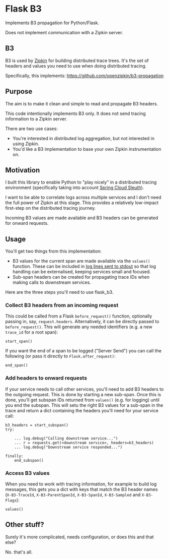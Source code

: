# Flask B3

Implements B3 propagation for Python/Flask.

Does not implement communication with a Zipkin server.

## B3

B3 is used by [Zipkin](http://zipkin.io/) for building distributed trace trees.
It's the set of headers and values you need to use when doing distributed tracing.

Specifically, this implements: https://github.com/openzipkin/b3-propagation

## Purpose

The aim is to make it clean and simple to read and propagate B3 headers.

This code intentionally implements B3 only. 
It does not send tracing information to a Zipkin server.

There are two use cases:

 * You're interested in distributed log aggregation, but not interested in using Zipkin.
 * You'd like a B3 implementation to base your own Zipkin instrumentation on.

## Motivation

I built this library to enable Python to "play nicely" in a distributed tracing environment 
(specifically taking into account [Spring Cloud Sleuth](https://cloud.spring.io/spring-cloud-sleuth/)).

I want to be able to correlate logs across multiple services and
I don't need the full power of Zipkin at this stage.
This provides a relatively low-impact first-step on the distributed tracing journey.

Incoming B3 values are made available and B3 headers can be generated for onward requests.


## Usage

You'll get two things from this implementation:

 * B3 values for the current span are made available via the `values()` function. 
 These can be included in [log lines sent to stdout](https://12factor.net/logs) 
 so that log handling can be externalised, keeping services small and focused.
 * Sub-span headers can be created 
 for propagating trace IDs when making calls to downstream services.

Here are the three steps you'll need to use flask_b3.

### Collect B3 headers from an incoming request

This could be called from a Flask `before_request()` function, 
optionally passing in, say, `request.headers`.
Alternatively, it can be directly passed to `before_request()`. 
This will generate any needed identifiers 
(e.g. a new `trace_id` for a root span):

    start_span()
    
If you want the end of a span to be logged ("Server Send")
you can call the following (or pass it directly to `Flask.after_request)`:
    
    end_span()

### Add headers to onward requests

If your service needs to call other services, 
you'll need to add B3 headers to the outgoing request.
This is done by starting a new sub-span.
Once this is done, you'll get subspan IDs returned from `values()`
(e.g. for logging) until you end the subspan.
This will setu the right B3 values for a sub-span in the trace
and return a dict containing the headers you'll need for your service call:

    b3_headers = start_subspan()
    try:
    
        ... log.debug("Calling downstream service...")
        ... r = requests.get(<downstream service>, headers=b3_headers)
        ... log.debug("Downstream service responded...")
        
    finally:
        end_subspan()
    

### Access B3 values 

When you need to work with tracing information, for example to build log messages, 
this gets you a dict with keys that match the B3 header names 
(`X-B3-TraceId`, `X-B3-ParentSpanId`, `X-B3-SpanId`, `X-B3-Sampled` and `X-B3-Flags`): 

    values()
    

## Other stuff?

Surely it's more complicated, needs configuration, or does this and that else?

No. that's all. 

